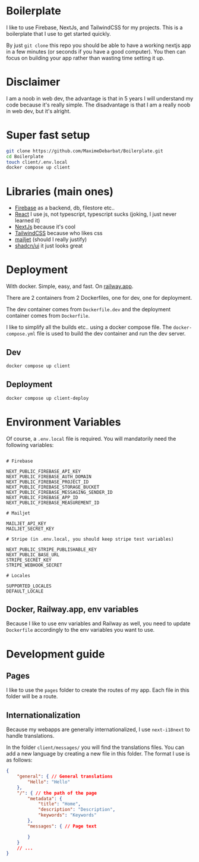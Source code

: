 # Boilerplate

I like to use Firebase, NextJs, and TailwindCSS for my projects. This is a boilerplate that I use to get started quickly.

By just `git clone` this repo you should be able to have a working nextjs app in a few minutes (or seconds if you have a good computer). You then can focus on building your app rather than wasting time setting it up.

# Disclaimer

I am a noob in web dev, the advantage is that in 5 years I will understand my code because it's really simple. The disadvantage is that I am a really noob in web dev, but it's alright.

# Super fast setup

```bash
git clone https://github.com/MaximeDebarbat/Boilerplate.git
cd Boilerplate
touch client/.env.local
docker compose up client
```

# Libraries (main ones)

- [Firebase](https://firebase.google.com/) as a backend, db, filestore etc..
- [React](https://reactjs.org/) I use js, not typescript, typescript sucks (joking, I just never learned it)
- [NextJs](https://nextjs.org/) because it's cool
- [TailwindCSS](https://tailwindcss.com/) because who likes css
- [mailjet](https://www.mailjet.com/) (should I really justify)
- [shadcn/ui](https://ui.shadcn.com/) it just looks great

# Deployment

With docker. Simple, easy, and fast. On [railway.app](https://railway.app/).

There are 2 containers from 2 Dockerfiles, one for dev, one for deployment.

The dev container comes from `Dockerfile.dev` and the deployment container comes from `Dockerfile`.

I like to simplify all the builds etc.. using a docker compose file. The `docker-compose.yml` file is used to build the dev container and run the dev server.

## Dev

```bash
docker compose up client
```

## Deployment

```bash
docker compose up client-deploy
```

# Environment Variables

Of course, a `.env.local` file is required. You will mandatorily need the following variables:

```

# Firebase

NEXT_PUBLIC_FIREBASE_API_KEY
NEXT_PUBLIC_FIREBASE_AUTH_DOMAIN
NEXT_PUBLIC_FIREBASE_PROJECT_ID
NEXT_PUBLIC_FIREBASE_STORAGE_BUCKET
NEXT_PUBLIC_FIREBASE_MESSAGING_SENDER_ID
NEXT_PUBLIC_FIREBASE_APP_ID
NEXT_PUBLIC_FIREBASE_MEASUREMENT_ID

# Mailjet

MAILJET_API_KEY
MAILJET_SECRET_KEY

# Stripe (in .env.local, you should keep stripe test variables)

NEXT_PUBLIC_STRIPE_PUBLISHABLE_KEY
NEXT_PUBLIC_BASE_URL
STRIPE_SECRET_KEY
STRIPE_WEBHOOK_SECRET

# Locales

SUPPORTED_LOCALES
DEFAULT_LOCALE
```

## Docker, Railway.app, env variables

Because I like to use env variables and Railway as well, you need to update `Dockerfile` accordingly to the env variables you want to use.

# Development guide

## Pages

I like to use the `pages` folder to create the routes of my app. Each file in this folder will be a route.


## Internationalization

Because my webapps are generally internationalized, I use `next-i18next` to handle translations.

In the folder `client/messages/` you will find the translations files. You can add a new language by creating a new file in this folder.
The format I use is as follows:

```json
{
    "general": { // General translations
        "Hello": "Hello"
    },
    "/": { // the path of the page
        "metadata": {
            "title": "Home",
            "description": "Description",
            "keywords": "Keywords"
        },
        "messages": { // Page text

        }
    }
    // ...
}
```


